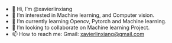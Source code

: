- 👋 Hi, I’m @xavierlinxiang
- 👀 I’m interested in Machine learning, and Computer vision.
- 🌱 I’m currently learning Opencv, Pytorch and Machine learning.
- 💞️ I’m looking to collaborate on Machine learning Project.
- 📫 How to reach me: 
Gmail: xavierlinxiang@gmail.com
<!---
xavierlinxiang/xavierlinxiang is a ✨ special ✨ repository because its `README.md` (this file) appears on your GitHub profile.
You can click the Preview link to take a look at your changes.
--->

